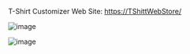 T-Shirt Customizer Web Site: [https://TShittWebStore/](https://643355f1db504a114736d6a7--beautiful-entremet-97fe41.netlify.app/)

![image](https://user-images.githubusercontent.com/77594597/230806530-447d7491-85d8-4a8a-b0df-f33b7779f4df.png)


![image](https://user-images.githubusercontent.com/77594597/230804148-77f7b302-e955-4c75-9d20-78a85480a998.png)
